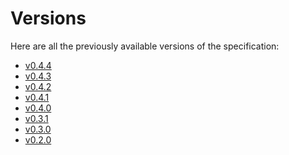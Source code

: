 # Versions

Here are all the previously available versions of the specification:

<!-- markdown-link-check-disable -->
- [v0.4.4](/versions/v0.4.4/)
- [v0.4.3](/versions/v0.4.3/)
- [v0.4.2](/versions/v0.4.2/)
- [v0.4.1](/versions/v0.4.1/)
- [v0.4.0](/versions/v0.4.0/)
- [v0.3.1](/versions/v0.3.1/)
- [v0.3.0](/versions/v0.3.0/)
- [v0.2.0](/versions/v0.2.0/)

<!-- markdown-link-check-enable -->
